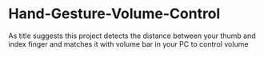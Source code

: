 # Hand-Gesture-Volume-Control
As title suggests this project detects the distance between your thumb and index finger and matches it with volume bar in your PC to control volume
